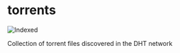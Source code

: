 torrents 
========
![Indexed](https://img.shields.io/badge/indexed-43133-blue)

Collection of torrent files discovered in the DHT network
